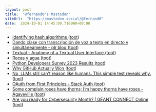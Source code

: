 ```yaml
---
layout: post
title:  "@fernand0's Mastodon"
siteUrl:  "https://mastodon.social/@fernand0"
date:  2024-10-01 14:45:00.716000+00:00
---
```

*  [Identifying hash algorithms ](https://www.johndcook.com/blog/2024/09/30/identifying-hash-algorithms) ([toot](https://mastodon.social/@fernand0/113232701075364435))
*  [Dando clase con transcripción de voz a texto en directo y simultáneamente - plr blog ](https://pedrolr.es/blog/dando-clase-con-transcripcion-de-voz-a-texto-en-directo-y-simultaneamente) ([toot](https://mastodon.social/@fernand0/113231990145139433))
*  [Textual - Anatomy of a Textual User Interface ](https://textual.textualize.io/blog/2024/09/15/anatomy-of-a-textual-user-interface) ([toot](https://mastodon.social/@fernand0/113231784776639639))
*  [Rocas y agua ](https://www.flickr.com/photos/fernand0/53992811357) ([toot](https://mastodon.social/@fernand0/113231642277105250))
*  [Python Developers Survey 2023 Results ](https://lp.jetbrains.com/python-developers-survey-2023) ([toot](https://mastodon.social/@fernand0/113231408824102819))
*  [Why GitHub Actually Won ](https://blog.gitbutler.com/why-github-actually-won) ([toot](https://mastodon.social/@fernand0/113231232148071158))
*  [No, LLMs still can’t reason like humans. This simple test reveals why. ](https://bigthink.com/the-future/lms-still-cant-reason) ([toot](https://mastodon.social/@fernand0/113230972015331149))
*  [OAuth from First Principles - Stack Auth ](https://stack-auth.com/blog/oauth-from-first-principle) ([toot](https://mastodon.social/@fernand0/113230272696808695))
*  [Some complain roses have thorns; I’m happy thorns have roses - Agaveville ](https://www.agaveville.org/viewtopic.php?t=1354) ([toot](https://mastodon.social/@fernand0/113229601340420719))
*  [Are you ready for Cybersecurity Month? \| GÉANT CONNECT Online ](https://connect.geant.org/2024/09/04/are-you-ready-for-cybersecurity-mont) ([toot](https://mastodon.social/@fernand0/113227639350294969))
